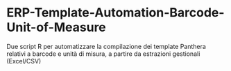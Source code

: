 # ERP-Template-Automation-Barcode-Unit-of-Measure
Due script R per automatizzare la compilazione dei template Panthera relativi a barcode e unità di misura, a partire da estrazioni gestionali (Excel/CSV)
